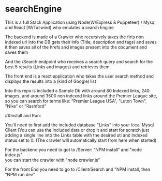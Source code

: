 # searchEngine

<p>This is a full Stack Application using Node(W/Express & Puppeteer) / Mysql and React (W/Tailwind) who emulates a search Engine</p>

<p>The backend is made of a Crawler who recursively takes the firts non indexed url into the DB gets their info (Title, description and tags) and saves it
then saves all of the hrefs and images present into the document and saves them </p>

<p>And the /Search endpoint who receives a search query and search for the best 5 results (Links and images) and retrieves them </p>

<p>The front end is a react application who takes the user search method and displays the results into a (kind of Google) list </p>

<p>Into this repo is included a Sample Db with around 80 Indexed links, 240 images, and around 3500 non indexed links around the Premier League site,
so you can search for terms like: "Premier League USA", "Luton Town", "Nike" or "Rashford" </p>

##Install and Run:

<p>You´ll need to first add the included database "Links" into your local Mysql Client (You can use the included data or drop it and start for scratch just adding a single line into the Links table with the desired utl and Indexed status set to 0. (The crawler will automatically start from here when started)</p>

<p>For the backend you need to got to /Server:  "NPM install" and "node index.js"  <br>
you can start the crawler with "node crawler.js"</p>

<p>For the front End you need to go to /Client/Search and "NPM install, then "NPM run dev"</p>

